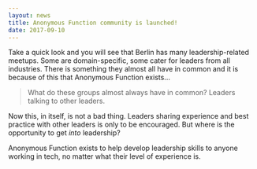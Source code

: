 ```yaml
---
layout: news
title: Anonymous Function community is launched!
date: 2017-09-10
---
```

Take a quick look and you will see that Berlin has many
leadership-related meetups. Some are domain-specific, some cater for
leaders from all industries. There is something they almost all have
in common and it is because of this that Anonymous Function exists...

> What do these groups almost always have in common? Leaders talking
> to other leaders.

Now this, in itself, is not a bad thing. Leaders sharing experience
and best practice with other leaders is only to be encouraged. But
where is the opportunity to get *into* leadership?

Anonymous Function exists to help develop leadership skills to anyone
working in tech, no matter what their level of experience is.